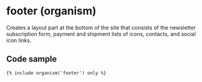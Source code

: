 # footer (organism)

Creates a layout part at the bottom of the site that consists of the newsletter subscription form, payment and shipment lists of icons, contacts, and social icon links.

## Code sample

```
{% include organism('footer') only %}
```

